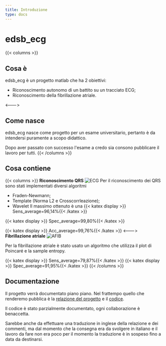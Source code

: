 ```yaml
---
title: Introduzione
type: docs
---
```


# edsb_ecg

{{< columns >}}
## Cosa è

edsb_ecg è un progetto matlab che ha 2 obiettivi:
* Riconoscimento autonomo di un battito su un tracciato ECG;
* Riconoscimento della fibrillazione atriale.

<--->

## Come nasce

edsb_ecg nasce come progetto per un esame universitario, pertanto è da intendersi
puramente a scopo didattico.

Dopo aver passato con successo l'esame a credo sia consono
pubblicare il lavoro per tutti.
{{< /columns >}}

## Cosa contiene
{{< columns >}}
**Riconoscimento QRS**
![ECG](ecg1.png)
Per il riconoscimento dei QRS sono stati implementati diversi algoritmi
* Fraden-Newmann;
* Template (Norma L2 e Crosscorrleazione);
* Wavelet
Il massimo ottenuto è una
{{< katex display >}}
Sens_average=96,14%{{< /katex >}}

{{< katex display >}}
Spec_average=99,80%{{< /katex >}}

{{< katex display >}}
Acc_average=99,76%{{< /katex >}}
<--->
**Fibrillazione atriale**
![AFIB](afib_algo.png)

Per la fibrillazione atriale è stato usato un algoritmo che utilizza il plot
di Poincaré e la sample entropy.

{{< katex display >}}
Sens_average=79,87%{{< /katex >}}
{{< katex display >}}
Spec_average=91,95%{{< /katex >}}
{{< /columns >}}

## Documentazione

Il progetto verrà documentato piano piano. Nel frattempo quello che renderemo
pubblica è la [relazione del progetto](/relazione) e il [codice](https://github.com/gremirarunico/edsb_ecg).

Il codice è stato parzialmente documentato, ogni collaborazione è benaccetta.

Sarebbe anche da effettuare una traduzione in inglese della relazione e dei commenti,
ma dal momento che la consegna era da svolgere in italiano e il lavoro da fare
non era poco per il momento la traduzione è in sospeso fino a data da destinarsi.
